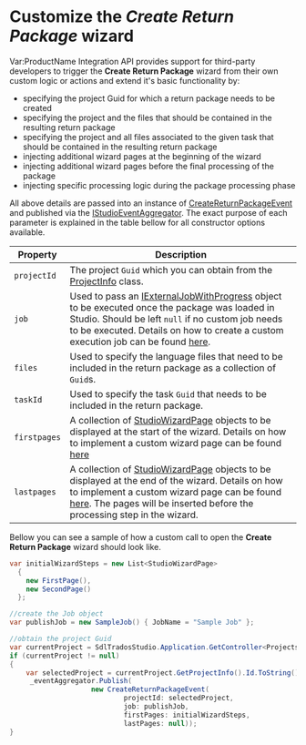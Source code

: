 # Customize the *Create Return Package* wizard 

Var:ProductName Integration API provides support for third-party developers to trigger the __Create Return Package__ wizard from their own custom logic or actions and extend it's basic functionality by:
- specifying the project Guid for which a return package needs to be created
- specifying the project and the files that should be contained in the resulting return package
- specifying the project and all files associated to the given task that should be contained in the resulting return package
- injecting additional wizard pages at the beginning of the wizard
- injecting additional wizard pages before the final processing of the package
- injecting specific processing logic during the package processing phase

All above details are passed into an instance of [CreateReturnPackageEvent](../../api/integration/Sdl.TranslationStudioAutomation.IntegrationApi.Events.CreateReturnPackageEvent.yml) and published via the [IStudioEventAggregator](../../api/integration/Sdl.Desktop.IntegrationApi.Interfaces.IStudioEventAggregator.yml). The exact purpose of each parameter is explained in the table bellow for all constructor options available. 

| Property        |  Description  |
| -------------  | -----|
| `projectId` | The project `Guid` which you can obtain from the [ProjectInfo](../../api/projectautomation/Sdl.ProjectAutomation.Core.ProjectInfo.yml) class.|
| `job` | Used to pass an [IExternalJobWithProgress](../../api/integration/Sdl.Desktop.IntegrationApi.Jobs.IExternalJobWithProgress.yml) object to be executed once the package was loaded in Studio. Should be left `null` if no custom job needs to be executed. Details on how to create a custom execution job can be found [here](implementing_custom_job.md). |
| `files` | Used to specify the language files that need to be included in the return package as a collection of `Guid`s. |
| `taskId` |Used to specify the task `Guid` that needs to be included in the return package. |
|`firstpages`| A collection of [StudioWizardPage](../../api/integration/Sdl.Desktop.IntegrationApi.Wizard.StudioWizardPage.yml) objects to be displayed at the start of the wizard. Details on how to implement a custom wizard page can be found [here](adding_custom_wizard_steps.md)|
|`lastpages`| A collection of [StudioWizardPage](../../api/integration/Sdl.Desktop.IntegrationApi.Wizard.StudioWizardPage.yml) objects to be displayed at the end of the wizard. Details on how to implement a custom wizard page can be found [here](adding_custom_wizard_steps.md). The pages will be inserted before the processing step in the wizard.|

Bellow you can see a sample of how a custom call to open the __Create Return Package__ wizard should look like.

```cs
var initialWizardSteps = new List<StudioWizardPage>
  {
    new FirstPage(),
    new SecondPage()
  };

//create the Job object
var publishJob = new SampleJob() { JobName = "Sample Job" };

//obtain the project Guid
var currentProject = SdlTradosStudio.Application.GetController<ProjectsController>().CurrentProject;
if (currentProject != null)
{
    var selectedProject = currentProject.GetProjectInfo().Id.ToString();
     _eventAggregator.Publish(
                    new CreateReturnPackageEvent(
                            projectId: selectedProject,
                            job: publishJob,
                            firstPages: initialWizardSteps,
                            lastPages: null));
}
```
